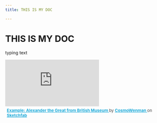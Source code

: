 ```yaml
---
title: THIS IS MY DOC

---
```


# THIS IS MY DOC

typing text

<div class="sketchfab-embed-wrapper"> <iframe title="Example: Alexander the Great from British Museum" frameborder="0" allowfullscreen mozallowfullscreen="true" webkitallowfullscreen="true" allow="autoplay; fullscreen; xr-spatial-tracking" xr-spatial-tracking execution-while-out-of-viewport execution-while-not-rendered web-share src="https://sketchfab.com/models/8URtGD4iXX7Qkwthwyoj64UWT8s/embed"> </iframe> <p style="font-size: 13px; font-weight: normal; margin: 5px; color: #4A4A4A;"> <a href="https://sketchfab.com/3d-models/example-alexander-the-great-from-british-museum-8URtGD4iXX7Qkwthwyoj64UWT8s?utm_medium=embed&utm_campaign=share-popup&utm_content=8URtGD4iXX7Qkwthwyoj64UWT8s" target="_blank" style="font-weight: bold; color: #1CAAD9;"> Example: Alexander the Great from British Museum </a> by <a href="https://sketchfab.com/cosmowenman?utm_medium=embed&utm_campaign=share-popup&utm_content=8URtGD4iXX7Qkwthwyoj64UWT8s" target="_blank" style="font-weight: bold; color: #1CAAD9;"> CosmoWenman </a> on <a href="https://sketchfab.com?utm_medium=embed&utm_campaign=share-popup&utm_content=8URtGD4iXX7Qkwthwyoj64UWT8s" target="_blank" style="font-weight: bold; color: #1CAAD9;">Sketchfab</a></p></div>
